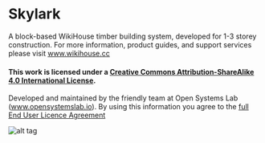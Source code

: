 # Skylark
A block-based WikiHouse timber building system, developed for 1-3 storey construction.
For more information, product guides, and support services please visit www.wikihouse.cc

#### This work is licensed under a <a rel="license" href="http://creativecommons.org/licenses/by-sa/4.0/">Creative Commons Attribution-ShareAlike 4.0 International License</a>.


Developed and maintained by the friendly team at Open Systems Lab (www.opensystemslab.io). By using this information you agree to the <a href="https://www.wikihouse.cc/terms">full End User Licence Agreement</a> 

![alt tag](https://github.com/wikihouseproject/Skylark/blob/main/WikiHouse_SKYLARK_assembly_axo.png)
